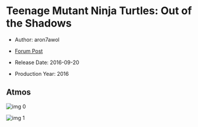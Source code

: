 # Teenage Mutant Ninja Turtles: Out of the Shadows

* Author: aron7awol

* [Forum Post](https://www.avsforum.com/threads/bass-eq-for-filtered-movies.2995212/post-56974136)

* Release Date: 2016-09-20
* Production Year: 2016

## Atmos

![img 0](https://i.imgur.com/vMVJ3JI.jpg)

![img 1](https://i.imgur.com/2nWrp1n.png)

